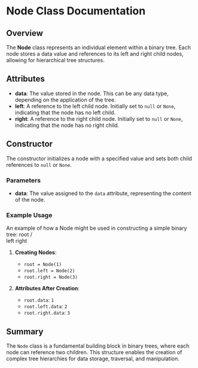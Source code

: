 # Node Class Documentation

## Overview

The **Node** class represents an individual element within a binary tree. Each node stores a data value and references to its left and right child nodes, allowing for hierarchical tree structures.

## Attributes

- **data**: The value stored in the node. This can be any data type, depending on the application of the tree.
- **left**: A reference to the left child node. Initially set to `null` or `None`, indicating that the node has no left child.
- **right**: A reference to the right child node. Initially set to `null` or `None`, indicating that the node has no right child.

## Constructor

The constructor initializes a node with a specified value and sets both child references to `null` or `None`.

### Parameters

- **data**: The value assigned to the `data` attribute, representing the content of the node.

### Example Usage

An example of how a Node might be used in constructing a simple binary tree:    root
                                                                               /    \
                                                                             left  right

1. **Creating Nodes**:
   - `root = Node(1)`
   - `root.left = Node(2)`
   - `root.right = Node(3)`

2. **Attributes After Creation**:
   - `root.data`: `1`
   - `root.left.data`: `2`
   - `root.right.data`: `3`

## Summary

The `Node` class is a fundamental building block in binary trees, where each node can reference two children. This structure enables the creation of complex tree hierarchies for data storage, traversal, and manipulation.
